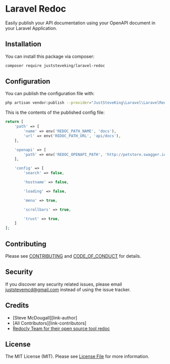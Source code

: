# Laravel Redoc

Easily publish your API documentation using your OpenAPI document in your Laravel Application.

## Installation

You can install this package via composer:

```bash
composer require juststeveking/laravel-redoc
```


## Configuration

You can publish the configuration file with:

```bash
php artisan vendor:publish --provider="JustSteveKing\Laravel\LaravelRedoc\RedocServiceProvider" --tag="config"
```

This is the contents of the published config file:

```php
return [
    'path' => [
        'name' => env('REDOC_PATH_NAME', 'docs'),
        'url' => env('REDOC_PATH_URL', 'api/docs'),
    ],

    'openapi' => [
        'path' => env('REDOC_OPENAPI_PATH', 'http://petstore.swagger.io/v2/swagger.json')
    ],

    'config' => [
        'search' => false,

        'hostname' => false,

        'loading' => false,

        'menu' => true,

        'scrollbars' => true,

        'trust' => true,
    ]
];
```


## Contributing

Please see [CONTRIBUTING](CONTRIBUTING.md) and [CODE_OF_CONDUCT](CODE_OF_CONDUCT.md) for details.


## Security

If you discover any security related issues, please email juststevemcd@gmail.com instead of using the issue tracker.


## Credits

- [Steve McDougall][link-author]
- [All Contributors][link-contributors]
- [Redocly Team for their open source tool redoc](https://github.com/Redocly/redoc)


## License

The MIT License (MIT). Please see [License File](LICENSE.md) for more information.

